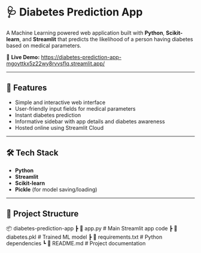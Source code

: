 # 🩺 Diabetes Prediction App

A Machine Learning powered web application built with **Python**, **Scikit-learn**, and **Streamlit** that predicts the likelihood of a person having diabetes based on medical parameters.

🔗 **Live Demo:** https://diabetes-prediction-app-mgoyttkx5z22wy8rvvsflq.streamlit.app/

---

## 📌 Features
- Simple and interactive web interface
- User-friendly input fields for medical parameters
- Instant diabetes prediction
- Informative sidebar with app details and diabetes awareness
- Hosted online using Streamlit Cloud

---

## 🛠️ Tech Stack
- **Python**
- **Streamlit**
- **Scikit-learn**
- **Pickle** (for model saving/loading)

---

## 📂 Project Structure
📦 diabetes-prediction-app
┣ 📜 app.py # Main Streamlit app code
┣ 📜 diabetes.pkl # Trained ML model
┣ 📜 requirements.txt # Python dependencies
┗ 📜 README.md # Project documentation
